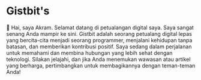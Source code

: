 # Gistbit's

👋 Hai, saya Akram.
Selamat datang di petualangan digital saya. Saya sangat senang Anda mampir ke sini. Gistbit adalah seorang petualang digital lepas yang bercita-cita menjadi seorang programmer, menjalani kehidupan tanpa batasan, dan memberikan kontribusi positif. Saya sedang dalam perjalanan untuk memahami dan membina hubungan yang lebih sehat dengan teknologi. Silakan jelajahi, dan jika Anda menemukan wawasan atau artikel yang berharga, pertimbangkan untuk membagikannya dengan teman-teman Anda!
